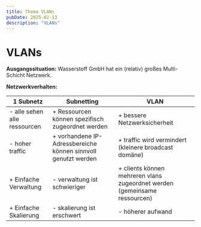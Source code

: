 ```yaml
---
title: Thema VLANs
pubDate: 2025-02-13
description: "VLANs"
---
```


# VLANs

**Ausgangssituation:**
Wasserstoff GmbH hat ein (relativ) großes Multi-Schicht Netzwerk.

**Netzwerkverhalten:**

|1 Subnetz|Subnetting|VLAN|
|---|---|---|
|- alle sehen alle ressourcen|+ Ressourcen können spezifisch zugeordnet werden|+ bessere Netzwerksicherheit|
|- hoher traffic|+ vorhandene IP-Adressbereiche können sinnvoll genutzt werden|+ traffic wird vermindert (kleinere broadcast domäne)|
|+ Einfache Verwaltung|- verwaltung ist schwieriger|+ clients können mehreren vlans zugeordnet werden (gemeinsame ressourcen)|
|+ Einfache Skalierung|- skalierung ist erschwert|- höherer aufwand|
